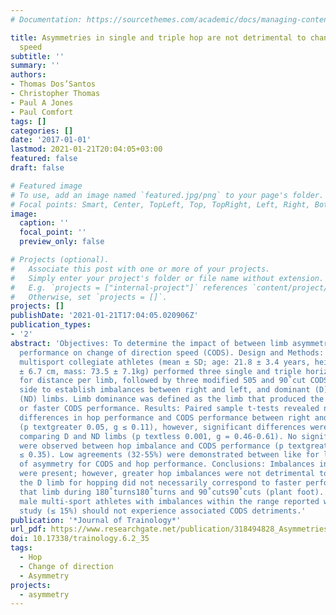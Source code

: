 ```yaml
---
# Documentation: https://sourcethemes.com/academic/docs/managing-content/

title: Asymmetries in single and triple hop are not detrimental to change of direction
  speed
subtitle: ''
summary: ''
authors:
- Thomas Dos’Santos
- Christopher Thomas
- Paul A Jones
- Paul Comfort
tags: []
categories: []
date: '2017-01-01'
lastmod: 2021-01-21T20:04:05+03:00
featured: false
draft: false

# Featured image
# To use, add an image named `featured.jpg/png` to your page's folder.
# Focal points: Smart, Center, TopLeft, Top, TopRight, Left, Right, BottomLeft, Bottom, BottomRight.
image:
  caption: ''
  focal_point: ''
  preview_only: false

# Projects (optional).
#   Associate this post with one or more of your projects.
#   Simply enter your project's folder or file name without extension.
#   E.g. `projects = ["internal-project"]` references `content/project/deep-learning/index.md`.
#   Otherwise, set `projects = []`.
projects: []
publishDate: '2021-01-21T17:04:05.020906Z'
publication_types:
- '2'
abstract: 'Objectives: To determine the impact of between limb asymmetries in hop
  performance on change of direction speed (CODS). Design and Methods: Twenty-two
  multisport collegiate athletes (mean ± SD; age: 21.8 ± 3.4 years, height: 178.1
  ± 6.7 cm, mass: 73.5 ± 7.1kg) performed three single and triple horizontal hops
  for distance per limb, followed by three modified 505 and 90˚cut CODS trials each
  side to establish imbalances between right and left, and dominant (D) and non-dominant
  (ND) limbs. Limb dominance was defined as the limb that produced the furthest hop
  or faster CODS performance. Results: Paired sample t-tests revealed no significant
  differences in hop performance and CODS performance between right and left limbs
  (p textgreater 0.05, g ≤ 0.11), however, significant differences were observed when
  comparing D and ND limbs (p textless 0.001, g = 0.46-0.61). No significant correlations
  were observed between hop imbalance and CODS performance (p textgreater 0.05, r
  ≤ 0.35). Low agreements (32-55%) were demonstrated between like for like identifications
  of asymmetry for CODS and hop performance. Conclusions: Imbalances in hop and CODS
  were present; however, greater hop imbalances were not detrimental to CODS. Furthermore,
  the D limb for hopping did not necessarily correspond to faster performance from
  that limb during 180˚turns180˚turns and 90˚cuts90˚cuts (plant foot). Collegiate
  male multi-sport athletes with imbalances within the range reported within this
  study (≤ 15%) should not experience associated CODS detriments.'
publication: '*Journal of Trainology*'
url_pdf: https://www.researchgate.net/publication/318494828_Asymmetries_in_single_and_triple_hop_are_not_detrimental_to_change_of_direction_speed
doi: 10.17338/trainology.6.2_35
tags:
  - Hop
  - Change of direction
  - Asymmetry
projects:
  - asymmetry
---
```

